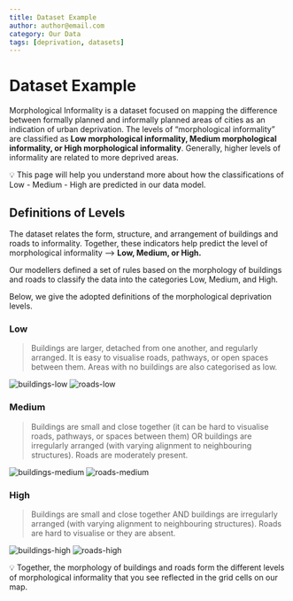 ```yaml
---
title: Dataset Example
author: author@email.com
category: Our Data
tags: [deprivation, datasets]  
---
```


# Dataset Example

Morphological Informality is a dataset focused on mapping the difference between formally planned and informally planned areas of cities as an indication of urban deprivation. The levels of “morphological informality” are classified as **Low morphological informality, Medium morphological informality, or High morphological informality**. Generally, higher levels of informality are related to more deprived areas.

<aside>
💡 This page will help you understand more about how the classifications of Low - Medium - High are predicted in our data model.

</aside>

## Definitions of Levels

The dataset relates the form, structure, and arrangement of buildings and roads to informality.
Together, these indicators help predict the level of morphological informality —> **Low, Medium, or High.**

Our modellers defined a set of rules based on the morphology of buildings and roads to classify the data into the categories Low, Medium, and High.

Below, we give the adopted definitions of the morphological deprivation levels.


### Low
<blockquote > Buildings are larger, detached from one another, and regularly arranged. It is easy to visualise roads, pathways, or open spaces between them. Areas with no buildings are also categorised as low. </blockquote>
<img src="/docs/our-data/morphological-informality/buildings-low.png" alt="buildings-low"/>
<img src="/docs/our-data/morphological-informality/roads-low.png" alt="roads-low"/>


### Medium
<blockquote> Buildings are small and close together (it can be hard to visualise roads, pathways, or spaces between them) OR buildings are irregularly arranged (with varying alignment to neighbouring structures). Roads are moderately present. </blockquote>
<img src="/docs/our-data/morphological-informality/buildings-medium.png" alt="buildings-medium"/>
<img src="/docs/our-data/morphological-informality/roads-medium.png" alt="roads-medium"/>

### High
<blockquote > Buildings are small and close together AND buildings are irregularly arranged (with varying alignment to neighbouring structures). Roads are hard to visualise or they are absent. </blockquote>
<img src="/docs/our-data/morphological-informality/buildings-high.png" alt="buildings-high"/>
<img src="/docs/our-data/morphological-informality/roads-high.png" alt="roads-high"/>

<aside>

💡 Together, the morphology of buildings and roads form the different levels of morphological informality that you see reflected in the grid cells on our map.

</aside>
